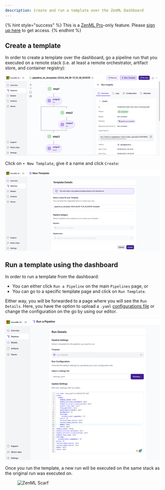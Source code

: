 ```yaml
---
description: Create and run a template over the ZenML Dashboard
---
```


{% hint style="success" %}
This is a [ZenML Pro](https://zenml.io/pro)-only feature. Please
[sign up here](https://cloud.zenml.io) to get access.
{% endhint %}

## Create a template

In order to create a template over the dashboard, go a pipeline run that you 
executed on a remote stack (i.e. at least a remote orchestrator, artifact 
store, and container registry):

![Create Templates on the dashboard](../../.gitbook/assets/run-templates-create-1.png)

Click on `+ New Template`, give it a name and click `Create`:

![Template Details](../../.gitbook/assets/run-templates-create-2.png)

## Run a template using the dashboard

In order to run a template from the dashboard:

- You can either click `Run a Pipeline` on the main `Pipelines` page, or
- You can go to a specific template page and click on `Run Template`.

Either way, you will be forwarded to a page where you will see the 
`Run Details`. Here, you have the option to upload a `.yaml` [configurations
file](https://docs.zenml.io/how-to/use-configuration-files) or change the 
configuration on the go by using our editor.

![Run Details](../../.gitbook/assets/run-templates-run-1.png)

Once you run the template, a new run will be executed on the same stack as 
the original run was executed on.

<!-- For scarf -->
<figure><img alt="ZenML Scarf" referrerpolicy="no-referrer-when-downgrade" src="https://static.scarf.sh/a.png?x-pxid=f0b4f458-0a54-4fcd-aa95-d5ee424815bc" /></figure>
